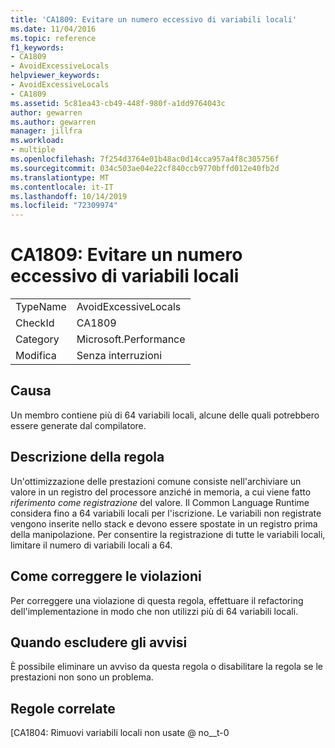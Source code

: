 ```yaml
---
title: 'CA1809: Evitare un numero eccessivo di variabili locali'
ms.date: 11/04/2016
ms.topic: reference
f1_keywords:
- CA1809
- AvoidExcessiveLocals
helpviewer_keywords:
- AvoidExcessiveLocals
- CA1809
ms.assetid: 5c81ea43-cb49-448f-980f-a1dd9764043c
author: gewarren
ms.author: gewarren
manager: jillfra
ms.workload:
- multiple
ms.openlocfilehash: 7f254d3764e01b48ac0d14cca957a4f8c305756f
ms.sourcegitcommit: 034c503ae04e22cf840ccb9770bffd012e40fb2d
ms.translationtype: MT
ms.contentlocale: it-IT
ms.lasthandoff: 10/14/2019
ms.locfileid: "72309974"
---
```

# <a name="ca1809-avoid-excessive-locals"></a>CA1809: Evitare un numero eccessivo di variabili locali

|||
|-|-|
|TypeName|AvoidExcessiveLocals|
|CheckId|CA1809|
|Category|Microsoft.Performance|
|Modifica|Senza interruzioni|

## <a name="cause"></a>Causa
Un membro contiene più di 64 variabili locali, alcune delle quali potrebbero essere generate dal compilatore.

## <a name="rule-description"></a>Descrizione della regola
Un'ottimizzazione delle prestazioni comune consiste nell'archiviare un valore in un registro del processore anziché in memoria, a cui viene fatto *riferimento come registrazione* del valore. Il Common Language Runtime considera fino a 64 variabili locali per l'iscrizione. Le variabili non registrate vengono inserite nello stack e devono essere spostate in un registro prima della manipolazione. Per consentire la registrazione di tutte le variabili locali, limitare il numero di variabili locali a 64.

## <a name="how-to-fix-violations"></a>Come correggere le violazioni
Per correggere una violazione di questa regola, effettuare il refactoring dell'implementazione in modo che non utilizzi più di 64 variabili locali.

## <a name="when-to-suppress-warnings"></a>Quando escludere gli avvisi
È possibile eliminare un avviso da questa regola o disabilitare la regola se le prestazioni non sono un problema.

## <a name="related-rules"></a>Regole correlate
[CA1804: Rimuovi variabili locali non usate @ no__t-0